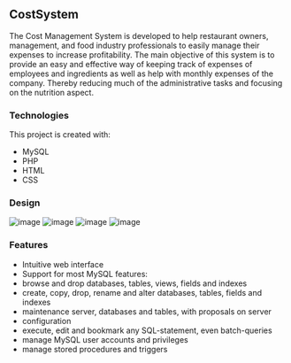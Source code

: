 ## CostSystem
The Cost Management System is developed to help restaurant owners, management, and food industry professionals to easily manage their expenses to increase profitability. The main objective of this system is to provide an easy and effective way of keeping track of expenses of employees and ingredients as well as help with monthly expenses of the company. Thereby reducing much of the administrative tasks and focusing on the nutrition aspect. 

### Technologies
This project is created with:
* MySQL
* PHP
* HTML
* CSS

### Design

![image](https://user-images.githubusercontent.com/97153471/152097173-8caab35e-3204-49c7-bda7-ae93abd0e9b5.png)
![image](https://user-images.githubusercontent.com/97153471/152097235-81f07264-31ab-4c4e-b468-235ce4d0a322.png)
![image](https://user-images.githubusercontent.com/97153471/152097272-2b5a7677-840d-4751-8d5d-273ac72f3ccc.png)
![image](https://user-images.githubusercontent.com/97153471/152099137-48f8577b-b5b4-4726-bdc6-b41e955f0f1f.png)


### Features
* Intuitive web interface
* Support for most MySQL features:
* browse and drop databases, tables, views, fields and indexes
* create, copy, drop, rename and alter databases, tables, fields and indexes
* maintenance server, databases and tables, with proposals on server
* configuration
* execute, edit and bookmark any SQL-statement, even batch-queries
* manage MySQL user accounts and privileges
* manage stored procedures and triggers
